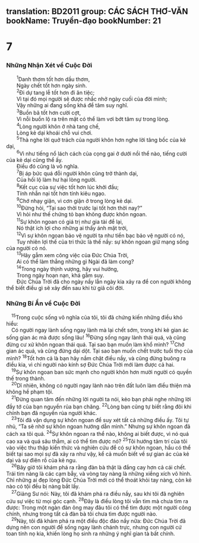translation: BD2011
group: CÁC SÁCH THƠ-VĂN
bookName: Truyền-đạo 
bookNumber: 21
-------

<div class="title"><h1>7</h1><h3>Những Nhận Xét về Cuộc Ðời</h3></div>
<span class="verse tr_7_1">  <sup>1</sup>Danh thơm tốt hơn dầu thơm,<br/>  Ngày chết tốt hơn ngày sinh.<br/></span>
<span class="verse tr_7_2">  <sup>2</sup>Ði dự tang lễ tốt hơn đi ăn tiệc;<br/>  Vì tại đó mọi người sẽ được nhắc nhở ngày cuối của đời mình;<br/>  Vậy những ai đang sống khá để tâm suy nghĩ.<br/></span>
<span class="verse tr_7_3">  <sup>3</sup>Buồn bã tốt hơn cười cợt,<br/>  Vì nỗi buồn lộ ra trên mặt có thể làm vơi bớt tâm sự trong lòng.<br/></span>
<span class="verse tr_7_4">  <sup>4</sup>Lòng người khôn ở nhà tang chế,<br/>  Lòng kẻ dại khoái chỗ vui chơi.<br/></span>
<span class="verse tr_7_5">  <sup>5</sup>Thà nghe lời quở trách của người khôn hơn nghe lời tâng bốc của kẻ dại,<br/></span>
<span class="verse tr_7_6">  <sup>6</sup>Vì như tiếng nổ lách cách của cọng gai ở dưới nồi thể nào, tiếng cười của kẻ dại cũng thể ấy.<br/>  Ðiều đó cũng là vô nghĩa.<br/></span>
<span class="verse tr_7_7">  <sup>7</sup>Bị áp bức quá đỗi người khôn cũng trở thành dại,<br/>  Của hối lộ làm hư hại lòng người.<br/></span>
<span class="verse tr_7_8">  <sup>8</sup>Kết cục của sự việc tốt hơn lúc khởi đầu;<br/>  Tính nhẫn nại tốt hơn tính kiêu ngạo.<br/></span>
<span class="verse tr_7_9">  <sup>9</sup>Chớ nhạy giận, vì cơn giận ở trong lòng kẻ dại.<br/></span>
<span class="verse tr_7_10">  <sup>10</sup>Ðừng hỏi, “Tại sao thời trước lại tốt hơn thời nay?” <br/>  Vì hỏi như thế chứng tỏ bạn không được khôn ngoan.<br/></span>
<span class="verse tr_7_11">  <sup>11</sup>Sự khôn ngoan có giá trị như gia tài để lại,<br/>  Nó thật ích lợi cho những ai thấy ánh mặt trời,<br/></span>
<span class="verse tr_7_12">  <sup>12</sup>Vì sự khôn ngoan bảo vệ người ta như tiền bạc bảo vệ người có nó,<br/>  Tuy nhiên lợi thế của tri thức là thế nầy: sự khôn ngoan giữ mạng sống của người có nó.<br/></span>
<span class="verse tr_7_13">  <sup>13</sup>Hãy gẫm xem công việc của Ðức Chúa Trời,<br/>  Ai có thể làm thẳng những gì Ngài đã làm cong?<br/></span>
<span class="verse tr_7_14">  <sup>14</sup>Trong ngày thịnh vượng, hãy vui hưởng,<br/>  Trong ngày hoạn nạn, khá gẫm suy.<br/>  Ðức Chúa Trời đã cho ngày nầy lẫn ngày kia xảy ra để con người không thể biết điều gì sẽ xảy đến sau khi từ giã cõi đời.<br/></span>
<div class="title"><h3>Những Bí Ẩn về Cuộc Ðời</h3></div>
<span class="verse tr_7_15"> <sup>15</sup>Trong cuộc sống vô nghĩa của tôi, tôi đã chứng kiến những điều khó hiểu:<br/> Có người ngay lành sống ngay lành mà lại chết sớm, trong khi kẻ gian ác sống gian ác mà được sống lâu! </span>
<span class="verse tr_7_16"><sup>16</sup>Ðừng sống ngay lành thái quá, và cũng đừng cư xử khôn ngoan thái quá. Tại sao bạn muốn làm khổ mình? </span>
<span class="verse tr_7_17"><sup>17</sup>Chớ gian ác quá, và cũng đừng dại dột. Tại sao bạn muốn chết trước tuổi thọ của mình? </span>
<span class="verse tr_7_18"><sup>18</sup>Tốt hơn cả là bạn hãy nắm chặt điều nầy, và cũng đừng buông ra điều kia, vì chỉ người nào kính sợ Ðức Chúa Trời mới làm được cả hai.<br/></span>
<span class="verse tr_7_19"> <sup>19</sup>Sự khôn ngoan ban sức mạnh cho người khôn hơn mười người có quyền thế trong thành.<br/></span>
<span class="verse tr_7_20"> <sup>20</sup>Dĩ nhiên, không có người ngay lành nào trên đất luôn làm điều thiện mà không hề phạm tội.<br/></span>
<span class="verse tr_7_21"> <sup>21</sup>Ðừng quan tâm đến những lời người ta nói, kẻo bạn phải nghe những lời đầy tớ của bạn nguyền rủa bạn chăng. </span>
<span class="verse tr_7_22"><sup>22</sup>Lòng bạn cũng tự biết rằng đôi khi chính bạn đã nguyền rủa người khác.<br/></span>
<span class="verse tr_7_23"> <sup>23</sup>Tôi đã vận dụng sự khôn ngoan để suy xét tất cả những điều ấy. Tôi tự nhủ, “Ta sẽ nhờ sự khôn ngoan hướng dẫn mình.” Nhưng sự khôn ngoan đã cách xa tôi quá. </span>
<span class="verse tr_7_24"><sup>24</sup>Sự khôn ngoan ra thể nào, không ai biết được, vì nó quá cao xa và quá sâu thẳm, ai có thể tìm được nó? </span>
<span class="verse tr_7_25"><sup>25</sup>Tôi hướng tâm trí của tôi vào việc thu thập kiến thức và nghiên cứu để có sự khôn ngoan, hầu có thể biết tại sao mọi sự đã xảy ra như vậy, kể cả muốn biết về sự gian ác của kẻ dại và sự điên rồ của kẻ ngu.<br/></span>
<span class="verse tr_7_26"> <sup>26</sup>Bây giờ tôi khám phá ra rằng đàn bà thật là đắng cay hơn cả cái chết. Trái tim nàng là các cạm bẫy, và vòng tay nàng là những xiềng xích vô hình. Chỉ những ai đẹp lòng Ðức Chúa Trời mới có thể thoát khỏi tay nàng, còn kẻ nào có tội đều bị nàng bắt lấy.<br/></span>
<span class="verse tr_7_27"> <sup>27</sup>Giảng Sư nói: Này, tôi đã khám phá ra điều nầy, sau khi tôi đã nghiên cứu sự việc từ mọi góc cạnh. </span>
<span class="verse tr_7_28"><sup>28</sup>Ðây là điều lòng tôi vẫn tìm mà chưa tìm ra được: Trong một ngàn đàn ông may đâu tôi có thể tìm được một người công chính, nhưng trong tất cả đàn bà tôi chưa tìm được người nào.<br/></span>
<span class="verse tr_7_29"> <sup>29</sup>Này, tôi đã khám phá ra một điều độc đáo nầy nữa: Ðức Chúa Trời đã dựng nên con người để sống ngay lành chánh trực, nhưng con người cứ toan tính nọ kia, khiến lòng họ sinh ra những ý nghĩ gian tà bất chính.<br/></span>
